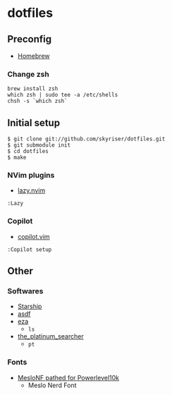# dotfiles

## Preconfig

- [Homebrew](https://brew.sh/)

### Change zsh

```
brew install zsh
which zsh | sudo tee -a /etc/shells
chsh -s `which zsh`
```

## Initial setup

```
$ git clone git://github.com/skyriser/dotfiles.git
$ git submodule init
$ cd dotfiles
$ make
```

### NVim plugins

- [lazy.nvim](https://github.com/folke/lazy.nvim)

```
:Lazy
```

### Copilot

- [copilot.vim](https://github.com/github/copilot.vim)

```
:Copilot setup
```

## Other

### Softwares

- [Starship](https://starship.rs/)
- [asdf](https://asdf-vm.com/)
- [eza](https://github.com/eza-community/eza)
  - `ls`
- [the_platinum_searcher](https://github.com/monochromegane/the_platinum_searcher)
  - `pt`

### Fonts

- [MesloNF pathed for Powerlevel10k](https://github.com/romkatv/powerlevel10k#fonts)
  - Meslo Nerd Font
